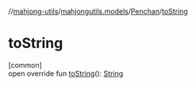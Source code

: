 //[mahjong-utils](../../../index.md)/[mahjongutils.models](../index.md)/[Penchan](index.md)/[toString](to-string.md)

# toString

[common]\
open override fun [toString](to-string.md)(): [String](https://kotlinlang.org/api/latest/jvm/stdlib/kotlin/-string/index.html)
